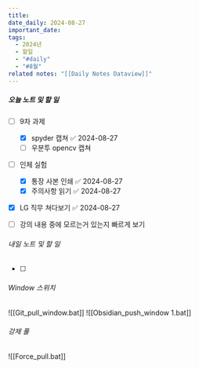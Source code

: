 ```yaml
---
title: 
date_daily: 2024-08-27
important_date: 
tags:
  - 2024년
  - 할일
  - "#daily"
  - "#8월"
related notes: "[[Daily Notes Dataview]]"
---
```

##### 오늘 노트 및 할 일 
- [ ] 9차 과제
	- [x] spyder 캡쳐 ✅ 2024-08-27
	- [ ] 우분투 opencv 캡쳐
- [ ]  인체 실험
	- [x] 통장 사본 인쇄 ✅ 2024-08-27
	- [x] 주의사항 읽기 ✅ 2024-08-27
- [x] LG 직무 쳐다보기 ✅ 2024-08-27
- [ ] 강의 내용 중에 모르는거 있는지 빠르게 보기




###### 내일 노트 및 할 일
- [ ] 


######  Window 스위치
![[Git_pull_window.bat]]
![[Obsidian_push_window 1.bat]]



###### 강제 풀
![[Force_pull.bat]]